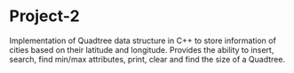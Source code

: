 # Project-2
Implementation of Quadtree data structure in C++ to store information of cities based on their latitude and longitude. Provides the ability to insert, search, find min/max attributes, print, clear and find the size of a Quadtree.
